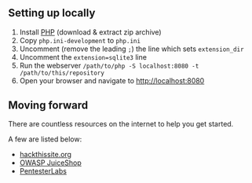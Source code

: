 #

## Setting up locally

1. Install [PHP](https://www.php.net/downloads.php) (download & extract zip archive)
1. Copy `php.ini-development` to `php.ini`
1. Uncomment (remove the leading `;`) the line which sets `extension_dir`
1. Uncomment the `extension=sqlite3` line
1. Run the webserver `/path/to/php -S localhost:8080 -t /path/to/this/repository`
1. Open your browser and navigate to [http://localhost:8080](http://localhost:8080)

## Moving forward

There are countless resources on the internet to help you get started.

A few are listed below:

- [hackthissite.org](hackthissite.org)
- [OWASP JuiceShop]()
- [PentesterLabs]()
